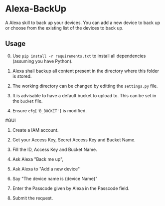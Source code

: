 # Alexa-BackUp
A Alexa skill to back up your devices. You can add a new device  to back up or choose from the existing list of the devices to back up.

## Usage
0. Use `pip install -r requirements.txt` to install all dependencies (assuming you have Python).

1. Alexa shall backup all content present in the directory where this folder is stored. 

2. The working directory can be changed by editting the `settings.py` file.

3. It is advisable to have a default bucket to upload to. This can be set in the `bucket` file.

4. Ensure `cfg['B_BUCKET']` is modified.


#GUI 
1. Create a IAM account.

2. Get your Access Key, Secret Access Key and Bucket Name.

3. Fill the ID, Access Key and Bucket Name.

4. Ask Alexa "Back me up",

5. Ask Alexa to "Add a new device"

6. Say "The device name is {device Name}"

7. Enter the Passcode given by Alexa in the Passcode field.

8. Submit the request.
